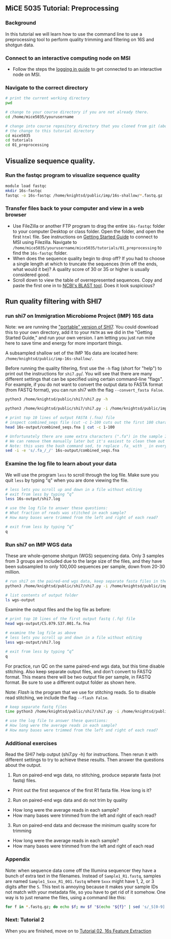 ## MiCE 5035 Tutorial: Preprocessing

### Background
In this tutorial we will learn how to use the command line to
use a preprocessing tool to perform quality trimming and filtering on 16S and shotgun data.

### Connect to an interactive computing node on MSI
- Follow the steps the [logging in guide](../../logging_in.md) to get connected to an interactive node on MSI.


### Navigate to the correct directory
```bash
# print the current working directory
pwd

# change to your course directory if you are not already there.
cd /home/mice5035/yourusername

# change into course repository directory that you cloned from git (above).
# the change to this tutorial directory
cd mice5035
cd tutorials
cd 01_preprocessing
```

## Visualize sequence quality. 
### Run the fastqc program to visualize sequence quality
```bash
module load fastqc
mkdir 16s-fastqc
fastqc -o 16s-fastqc /home/knightsd/public/imp/16s-shallow/*.fastq.gz
```

### Transfer files back to your computer and view in a web browser
- Use FileZilla or another FTP program to drag the entire `16s-fastqc` folder to your computer Desktop or class folder. Open the folder, and open the first `html` file. See instructions on [Getting Started Guide](../../README.md) to connect to MSI using Filezilla. Navigate to `/home/mice5035/yourusername/mice5035/tutorials/01_preprocessing` to find the `16s-fastqc` folder.
- When does the sequence quality begin to drop off? If you had to choose a single length at which to truncate the sequences (trim off the ends, what would it be)? A quality score of 30 or 35 or higher is usually considered good.
- Scroll down to view the table of overrepresented sequences. Copy and paste the first one in to [NCBI's BLAST tool](https://blast.ncbi.nlm.nih.gov/Blast.cgi). Does it look suspicious?

## Run quality filtering with SHI7
### run shi7 on Immigration Microbiome Project (IMP) 16S data
Note: we are running the ["portable" version of SHI7](https://github.com/knights-lab/shi7/releases/tag/v1.0.1). You could download this to your own directory, add it to your `PATH` as we did in the "Getting Started Guide," and run your own version. I am letting you just run mine here to save time and energy for more important things.

A subsampled shallow set of the IMP 16s data are located here: `/home/knightsd/public/imp-16s-shallow/`. 

Before running the quality filtering, first use the `-h` flag (short for "help") to print out the instructions for `shi7.py`/. You will see that there are many different settings that can be specified using certain command-line "flags". For example, if you do not want to convert the output data to FASTA format (from FASTQ format), you can run shi7 with the flag `--convert_fasta False`.
```bash
python3 /home/knightsd/public/shi7/shi7.py -h
```

```bash
python3 /home/knightsd/public/shi7/shi7.py -i /home/knightsd/public/imp/16s-shallow/ -o 16s-output

# print top 10 lines of output FASTA (.fna) file 
# inspect combined_seqs file (cut -c 1-100 cuts out the first 100 characters of each line)
head 16s-output/combined_seqs.fna | cut -c 1-100

# Unfortunately there are some extra characters (".fa") in the sample IDs in this file
# We can remove them manually later but it's easiest to clean them out of the seqs file now
# Note: this uses the bash command sed, to replace .fa_ with _ in every line.
sed -i -e 's/.fa_/_/' 16s-output/combined_seqs.fna
```

### Examine the log file to learn about your data
We will use the program `less` to scroll through the log file. Make sure you quit `less` by typing "q" when you are done viewing the file.
```bash
# less lets you scroll up and down in a file without editing
# exit from less by typing “q”
less 16s-output/shi7.log

# use the log file to answer these questions:
# What fraction of reads was stitched in each sample?
# How many bases were trimmed from the left and right of each read?

# exit from less by typing “q”
q
```

### Run shi7 on IMP WGS data
These are whole-genome shotgun (WGS) sequencing data. Only 3 samples from 3 groups are included due to the large size of the files, and they have been subsampled to only 100,000 sequences per sample, down from 20-30 million.
```bash
# run shi7 on the paired-end wgs data, keep separate fasta files in the output
python3 /home/knightsd/public/shi7/shi7.py -i /home/knightsd/public/imp/wgs-shallow -o wgs-output --combine_fasta False

# list contents of output folder
ls wgs-output
```

Examine the output files and the log file as before:
```bash
# print top 10 lines of the first output fastq (.fq) file 
head wgs-output/CS.079.S37.001.fa.fna

# examine the log file as above
# less lets you scroll up and down in a file without editing
less wgs-output/shi7.log

# exit from less by typing “q”
q
```

For practice, run QC on the same paired-end wgs data, but this time disable stitching. Also keep separate output files, and don't convert to FASTQ format. This means there will be two output file per sample, in FASTQ format. Be sure to use a different output folder as shown here.

Note: _Flash_ is the program that we use for stitching reads. So to disable read stitching, we include the flag `--flash False`.
```bash
# keep separate fastq files
time python3 /home/knightsd/public/shi7/shi7.py -i /home/knightsd/public/imp/wgs-shallow -o wgs-output-no-stitch --combine_fasta False --convert_fasta False --flash False

# use the log file to answer these questions:
# How long were the average reads in each sample?
# How many bases were trimmed from the left and right of each read?
```

### Additional exercises

Read the SHI7 help output (shi7.py -h) for instructions. Then rerun it with different settings to try to achieve these results. Then answer the questions about the output.

1. Run on paired-end wgs data, no stitching, produce separate fasta (not fastq) files.
- Print out the first sequence of the first R1 fasta file. How long is it?

2. Run on paired-end wgs data and do not trim by quality
- How long were the average reads in each sample?
- How many bases were trimmed from the left and right of each read?

3. Run on paired-end data and decrease the minimum quality score for trimming
- How long were the average reads in each sample?
- How many bases were trimmed from the left and right of each read

### Appendix
Note: when sequence data come off the Illumina sequencer they have a bunch of extra text in the filenames. Instead of `Sample1_R1.fastq`, samples are named `Sample1_Sxxx_R1_001.fastq` where `Sxxx` might have 1, 2, or 3 digits after the `S`. This text is annoying because it makes your sample IDs not match with your metadata file, so you have to get rid of it somehow. One way is to just rename the files, using a command like this:
```bash
for f in *.fastq.gz; do echo $f; mv $f "$(echo "${f}" | sed 's/_S[0-9][0-9]*_R\([1-2]\)_001/_R\1/')"; done
```

### Next: Tutorial 2
When you are finished, move on to [Tutorial 02, 16s Feature Extraction](../02_16s_feature_extraction)
